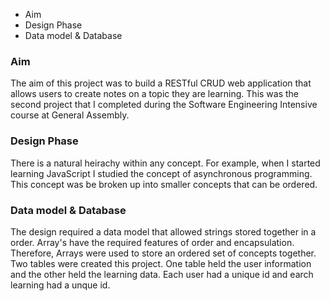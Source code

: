 - Aim
- Design Phase
- Data model & Database

### Aim

The aim of this project was to build a RESTful CRUD web application that allows users to create notes on a topic they are learning. This was the second project that I completed during the Software Engineering Intensive course at General Assembly.

### Design Phase

There is a natural heirachy within any concept. For example, when I started learning JavaScript I studied the concept of asynchronous programming. This concept was be broken up into smaller concepts that can be ordered.

### Data model & Database

The design required a data model that allowed strings stored together in a order. Array's have the required features of order and encapsulation. Therefore, Arrays were used to store an ordered set of concepts together. Two tables were created this project. One table held the user information and the other held the learning data. Each user had a unique id and earch learning had a unque id.
